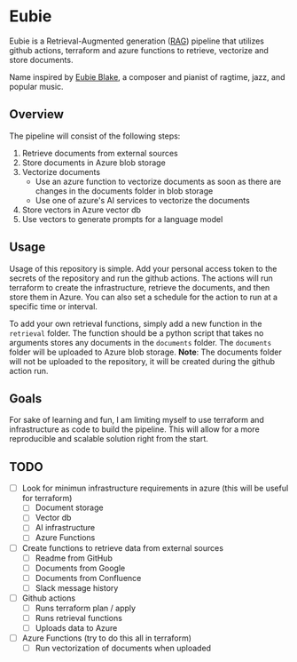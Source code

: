 # Eubie

Eubie is a Retrieval-Augmented generation ([RAG](https://en.wikipedia.org/wiki/Prompt_engineering#Retrieval-augmented_generation)) pipeline that utilizes github actions, terraform and azure functions to retrieve, vectorize and store documents.

Name inspired by [Eubie Blake](https://en.wikipedia.org/wiki/Eubie_Blake), a composer and pianist of ragtime, jazz, and popular music.

## Overview

The pipeline will consist of the following steps:

1. Retrieve documents from external sources
2. Store documents in Azure blob storage
3. Vectorize documents
    - Use an azure function to vectorize documents as soon as there are changes in the documents folder in blob storage
    - Use one of azure's AI services to vectorize the documents
4. Store vectors in Azure vector db
5. Use vectors to generate prompts for a language model

## Usage

Usage of this repository is simple. Add your personal access token to the secrets of the repository and run the github actions. The actions will run terraform to create the infrastructure, retrieve the documents, and then store them in Azure. You can also set a schedule for the action to run at a specific time or interval.

To add your own retrieval functions, simply add a new function in the `retrieval` folder. The function should be a python script that takes no arguments stores any documents in the `documents` folder. The `documents` folder will be uploaded to Azure blob storage. **Note**: The documents folder will not be uploaded to the repository, it will be created during the github action run.

## Goals

For sake of learning and fun, I am limiting myself to use terraform and infrastructure as code to build the pipeline. This will allow for a more reproducible and scalable solution right from the start.

## TODO

- [ ] Look for minimun infrastructure requirements in azure (this will be useful for terraform)
    - [ ] Document storage
    - [ ] Vector db
    - [ ] AI infrastructure
    - [ ] Azure Functions
- [ ] Create functions to retrieve data from external sources
    - [ ] Readme from GitHub
    - [ ] Documents from Google
    - [ ] Documents from Confluence
    - [ ] Slack message history
- [ ] Github actions
    - [ ] Runs terraform plan / apply
    - [ ] Runs retrieval functions
    - [ ] Uploads data to Azure
- [ ] Azure Functions (try to do this all in terraform)
    - [ ] Run vectorization of documents when uploaded
